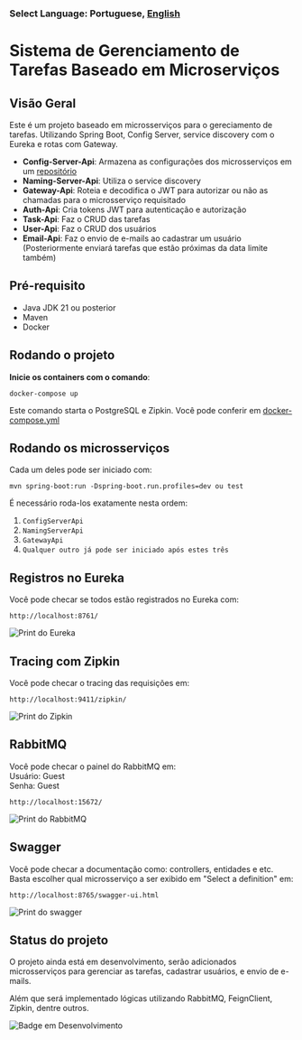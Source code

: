 ### Select Language: Portuguese, [English](https://github.com/pedroviniciusz/Task-Manager/blob/master/README-en.md)

# Sistema de Gerenciamento de Tarefas Baseado em Microserviços

## Visão Geral
Este é um projeto baseado em microsserviços para o gereciamento de tarefas. Utilizando Spring Boot, Config Server, service discovery com o Eureka e rotas com Gateway.

- **Config-Server-Api**: Armazena as configurações dos microsserviços em um [repositório](https://github.com/pedroviniciusz/api-config-repo)
- **Naming-Server-Api**: Utiliza o service discovery
- **Gateway-Api**: Roteia e decodifica o JWT para autorizar ou não as chamadas para o microsserviço requisitado
- **Auth-Api**: Cria tokens JWT para autenticação e autorização
- **Task-Api**: Faz o CRUD das tarefas
- **User-Api**: Faz o CRUD dos usuários
- **Email-Api**: Faz o envio de e-mails ao cadastrar um usuário (Posteriormente enviará tarefas que estão próximas da data limite também)

## Pré-requisito
- Java JDK 21 ou posterior
- Maven
- Docker

## Rodando o projeto
**Inicie os containers com o comando**:
   ```shell
   docker-compose up
   ```

Este comando starta o PostgreSQL e Zipkin. Você pode conferir em [docker-compose.yml](https://github.com/pedroviniciusz/Task-Manager/blob/master/docker-compose.yml)


## Rodando os microsserviços
Cada um deles pode ser iniciado com:

```shell
mvn spring-boot:run -Dspring-boot.run.profiles=dev ou test 
```

É necessário roda-los exatamente nesta ordem:
1. ``ConfigServerApi``
2. ``NamingServerApi``
3. ``GatewayApi``
4. ``Qualquer outro já pode ser iniciado após estes três``

## Registros no Eureka
Você pode checar se todos estão registrados no Eureka com:
```shell
http://localhost:8761/
```
![Print do Eureka](https://github.com/pedroviniciusz/Task-Manager/assets/86628590/517a306e-da9c-40b2-82f1-24b5c4729688)


## Tracing com Zipkin
Você pode checar o tracing das requisições em:
```shell
http://localhost:9411/zipkin/
```
![Print do Zipkin](https://github.com/pedroviniciusz/Task-Manager/assets/86628590/9fbe0eb5-d079-4c64-8ae9-a144f05bafde)

## RabbitMQ
Você pode checar o painel do RabbitMQ em: <br />
Usuário: Guest <br />
Senha: Guest
```shell
http://localhost:15672/
```
![Print do RabbitMQ](https://github.com/pedroviniciusz/Task-Manager/assets/86628590/4bd65f48-16a3-47a6-975e-143228d3971b)

## Swagger
Você pode checar a documentação como: controllers, entidades e etc. Basta escolher qual microsserviço a ser exibido em "Select a definition" em:
```shell
http://localhost:8765/swagger-ui.html
```
![Print do swagger](https://github.com/pedroviniciusz/Task-Manager/assets/86628590/7b0d63bc-f0e3-4dde-b597-b0bd2e56ad9f)


## Status do projeto

O projeto ainda está em desenvolvimento, serão adicionados microsserviços para gerenciar as tarefas, cadastrar usuários, e envio de e-mails.

Além que será implementado lógicas utilizando RabbitMQ, FeignClient, Zipkin, dentre outros.

![Badge em Desenvolvimento](http://img.shields.io/static/v1?label=STATUS&message=EM%20DESENVOLVIMENTO&color=GREEN&style=for-the-badge)